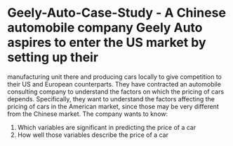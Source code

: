 # Geely-Auto-Case-Study - A Chinese automobile company Geely Auto aspires to enter the US market by setting up their 
manufacturing unit there and producing cars locally to give competition to their US and European counterparts.
They have contracted an automobile consulting company to understand the factors on which the pricing of cars depends. 
Specifically, they want to understand the factors affecting the pricing of cars in the American market, since those may 
be very different from the Chinese market. The company wants to know:

1. Which variables are significant in predicting the price of a car
2. How well those variables describe the price of a car
